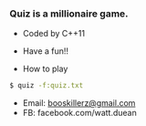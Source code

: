 ### Quiz is a millionaire game.
- Coded by C++11
- Have a fun!!


- How to play

```sh
$ quiz -f:quiz.txt
```





- Email: booskillerz@gmail.com
- FB: facebook.com/watt.duean
